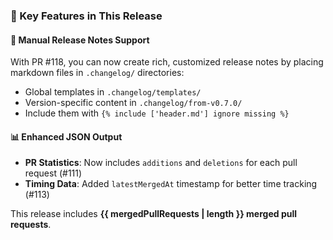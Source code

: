 ### 🎯 Key Features in This Release

#### 📝 Manual Release Notes Support
With PR #118, you can now create rich, customized release notes by placing markdown files in `.changelog/` directories:
- Global templates in `.changelog/templates/`
- Version-specific content in `.changelog/from-v0.7.0/`
- Include them with `{% include ['header.md'] ignore missing %}`

#### 📊 Enhanced JSON Output
- **PR Statistics**: Now includes `additions` and `deletions` for each pull request (#111)
- **Timing Data**: Added `latestMergedAt` timestamp for better time tracking (#113)

This release includes **{{ mergedPullRequests | length }} merged pull requests**.
